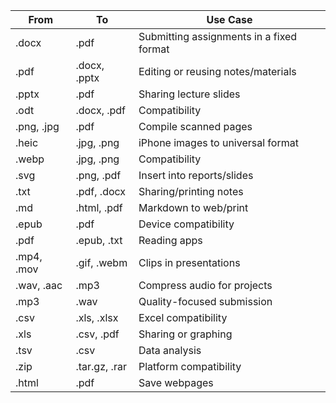 | From         | To                  | Use Case                                      |
|--------------|---------------------|-----------------------------------------------|
| .docx        | .pdf                | Submitting assignments in a fixed format      |
| .pdf         | .docx, .pptx        | Editing or reusing notes/materials            |
| .pptx        | .pdf                | Sharing lecture slides                        |
| .odt         | .docx, .pdf         | Compatibility                                 |
| .png, .jpg   | .pdf                | Compile scanned pages                         |
| .heic        | .jpg, .png          | iPhone images to universal format             |
| .webp        | .jpg, .png          | Compatibility                                 |
| .svg         | .png, .pdf          | Insert into reports/slides                    |
| .txt         | .pdf, .docx         | Sharing/printing notes                        |
| .md          | .html, .pdf         | Markdown to web/print                         |
| .epub        | .pdf                | Device compatibility                          |
| .pdf         | .epub, .txt         | Reading apps                                  |
| .mp4, .mov   | .gif, .webm         | Clips in presentations                        |
| .wav, .aac   | .mp3                | Compress audio for projects                   |
| .mp3         | .wav                | Quality-focused submission                    |
| .csv         | .xls, .xlsx         | Excel compatibility                           |
| .xls         | .csv, .pdf          | Sharing or graphing                           |
| .tsv         | .csv                | Data analysis                                 |
| .zip         | .tar.gz, .rar       | Platform compatibility                        |
| .html        | .pdf                | Save webpages                                 |